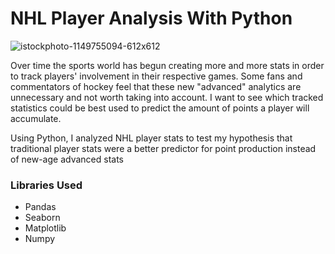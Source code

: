# NHL Player Analysis With Python

![istockphoto-1149755094-612x612](https://user-images.githubusercontent.com/59493321/155766330-3c891b20-5ba4-4285-86b7-66d0907a51e2.jpeg)


Over time the sports world has begun creating more and more stats in order to track players' involvement in their respective games. Some fans and commentators of hockey feel that these new "advanced" analytics are unnecessary and not worth taking into account. I want to see which tracked statistics could be best used to predict the amount of points a player will accumulate.

Using  Python, I analyzed NHL player stats to test my hypothesis that traditional player stats were a better predictor for point production instead of new-age advanced stats  

### Libraries Used 

* Pandas 
* Seaborn
* Matplotlib
* Numpy
